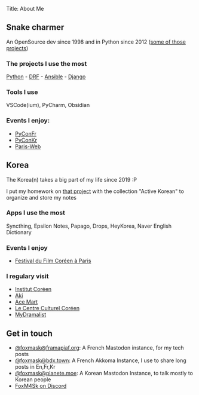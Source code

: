 Title: About Me


## Snake charmer

An OpenSource dev since 1998 and in Python since 2012 ([some of those projects](https://github.com/foxmask))

### The projects I use the most

[Python](https://python.org/) - [DRF](https://www.django-rest-framework.org/) - [Ansible](https://www.ansible.com/) - [Django](https://www.djangoproject.com/)

### Tools I use 

VSCode(ium), PyCharm, Obsidian

### Events I enjoy:

* [PyConFr](https://pycon.fr/)
* [PyConKr](https://pycon.kr/)
* [Paris-Web](https://paris-web.fr/)

## Korea

The Korea(n) takes a big part of my life since 2019 :P

I put my homework on [that project](https://github.com/foxmask/kongbu) with the collection "Active Korean" to organize and store my notes

### Apps I use the most

Syncthing, Epsilon Notes, Papago, Drops, HeyKorea, Naver English Dictionary

### Events I enjoy

* [Festival du Film Coréen à Paris](https://www.ffcp-cinema.com/)

### I regulary visit 

* [Institut Coréen](https://www.institutcoreen.com/)
* [Aki](https://akiparis.fr/)
* [Ace Mart](https://acemartmall.com/fr/)
* [Le Centre Culturel Coréen](https://www.coree-culture.org/?lang=fr)
* [MyDramalist](https://mydramalist.com/)

## Get in touch

  * [@foxmask@framapiaf.org](https://framapiaf.org/@foxmask): A French Mastodon instance, for my tech posts
  * [@foxmask@bdx.town](https://bdx.town/@foxmask): A French Akkoma Instance, I use to share long posts in En,Fr,Kr
  * [@foxmask@planete.moe](https://planet.moe/deck/@foxmask): A Korean Mastodon Instance, to talk mostly to Korean people
  * [FoxM4Sk on Discord](https://discordapp.com/users/973924952455655475) 


